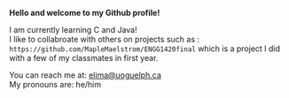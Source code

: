 **Hello and welcome to my Github profile!**

I am currently learning C and Java!<br>
I like to collabroate with others on projects such as : `https://github.com/MapleMaelstrom/ENGG1420final` which is a project I did with a few of my classmates in first year.

You can reach me at: elima@uoguelph.ca<br>
My pronouns are: he/him
